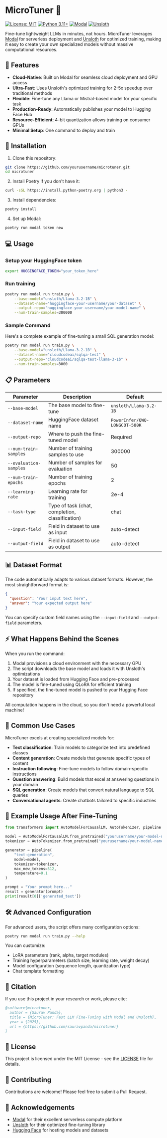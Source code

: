 # MicroTuner 🚀

[![License: MIT](https://img.shields.io/badge/License-MIT-yellow.svg)](https://opensource.org/licenses/MIT)
[![Python 3.11+](https://img.shields.io/badge/python-3.11+-blue.svg)](https://www.python.org/downloads/)
[![Modal](https://img.shields.io/badge/Modal-Deploy-black)](https://modal.com/)
[![Unsloth](https://img.shields.io/badge/Unsloth-Optimized-orange)](https://github.com/unslothai/unsloth)

Fine-tune lightweight LLMs in minutes, not hours. MicroTuner leverages [Modal](https://modal.com/) for serverless deployment and [Unsloth](https://github.com/unslothai/unsloth) for optimized training, making it easy to create your own specialized models without massive computational resources.

## 🌟 Features

- **Cloud-Native**: Built on Modal for seamless cloud deployment and GPU access
- **Ultra-Fast**: Uses Unsloth's optimized training for 2-5x speedup over traditional methods
- **Flexible**: Fine-tune any Llama or Mistral-based model for your specific task
- **Production-Ready**: Automatically publishes your model to Hugging Face Hub
- **Resource-Efficient**: 4-bit quantization allows training on consumer GPUs
- **Minimal Setup**: One command to deploy and train

## 🚀 Installation

1. Clone this repository:
```bash
git clone https://github.com/yourusername/microtuner.git
cd microtuner
```

2. Install Poetry if you don't have it:
```bash
curl -sSL https://install.python-poetry.org | python3 -
```

3. Install dependencies:
```bash
poetry install
```

4. Set up Modal:
```bash
poetry run modal token new
```

## 💻 Usage

### Setup your HuggingFace token

```bash
export HUGGINGFACE_TOKEN="your_token_here"
```

### Run training

```bash
poetry run modal run train.py \
    --base-model="unsloth/Llama-3.2-1B" \
    --dataset-name="huggingface-your-username/your-dataset" \
    --output-repo="huggingface-your-username/your-model-name" \
    --num-train-samples=300000
```

### Sample Command

Here's a complete example of fine-tuning a small SQL generation model:

```bash
poetry run modal run train.py \
    --base-model="unsloth/Llama-3.2-1B" \
    --dataset-name="cloudcodeai/sqlqa-test" \
    --output-repo="cloudcodeai/sqlqa-test-llama-3-1b" \
    --num-train-samples=3000
```

## 📋 Parameters

| Parameter | Description | Default |
|-----------|-------------|---------|
| `--base-model` | The base model to fine-tune | `unsloth/Llama-3.2-1B` |
| `--dataset-name` | HuggingFace dataset name | `PowerInfer/QWQ-LONGCOT-500K` |
| `--output-repo` | Where to push the fine-tuned model | Required |
| `--num-train-samples` | Number of training samples to use | 300000 |
| `--evaluation-samples` | Number of samples for evaluation | 50 |
| `--num-train-epochs` | Number of training epochs | 2 |
| `--learning-rate` | Learning rate for training | 2e-4 |
| `--task-type` | Type of task (chat, completion, classification) | chat |
| `--input-field` | Field in dataset to use as input | auto-detect |
| `--output-field` | Field in dataset to use as output | auto-detect |

## 📊 Dataset Format

The code automatically adapts to various dataset formats. However, the most straightforward format is:

```json
{
  "question": "Your input text here",
  "answer": "Your expected output here"
}
```

You can specify custom field names using the `--input-field` and `--output-field` parameters.

## ⚡ What Happens Behind the Scenes

When you run the command:

1. Modal provisions a cloud environment with the necessary GPU
2. The script downloads the base model and loads it with Unsloth's optimizations
3. Your dataset is loaded from Hugging Face and pre-processed
4. The model is fine-tuned using QLoRA for efficient training
5. If specified, the fine-tuned model is pushed to your Hugging Face repository

All computation happens in the cloud, so you don't need a powerful local machine!

## 🔄 Common Use Cases

MicroTuner excels at creating specialized models for:

- **Text classification**: Train models to categorize text into predefined classes
- **Content generation**: Create models that generate specific types of content
- **Instruction following**: Fine-tune models to follow domain-specific instructions
- **Question answering**: Build models that excel at answering questions in your domain
- **SQL generation**: Create models that convert natural language to SQL queries
- **Conversational agents**: Create chatbots tailored to specific industries

## 🧪 Example Usage After Fine-Tuning

```python
from transformers import AutoModelForCausalLM, AutoTokenizer, pipeline

model = AutoModelForCausalLM.from_pretrained("yourusername/your-model-name")
tokenizer = AutoTokenizer.from_pretrained("yourusername/your-model-name")

generator = pipeline(
    "text-generation",
    model=model,
    tokenizer=tokenizer,
    max_new_tokens=512,
    temperature=0.1
)

prompt = "Your prompt here..."
result = generator(prompt)
print(result[0]['generated_text'])
```

## 🛠️ Advanced Configuration

For advanced users, the script offers many configuration options:

```bash
poetry run modal run train.py --help
```

You can customize:

- LoRA parameters (rank, alpha, target modules)
- Training hyperparameters (batch size, learning rate, weight decay)
- Model configuration (sequence length, quantization type)
- Chat template formatting

## 📝 Citation

If you use this project in your research or work, please cite:

```bibtex
@software{microtuner,
  author = {Saurav Panda},
  title = {MicroTuner: Fast LLM Fine-Tuning with Modal and Unsloth},
  year = {2025},
  url = {https://github.com/sauravpanda/microtuner}
}
```

## 📜 License

This project is licensed under the MIT License - see the [LICENSE](LICENSE) file for details.

## 🤝 Contributing

Contributions are welcome! Please feel free to submit a Pull Request.

## 🙏 Acknowledgements

- [Modal](https://modal.com/) for their excellent serverless compute platform
- [Unsloth](https://github.com/unslothai/unsloth) for their optimized fine-tuning library
- [Hugging Face](https://huggingface.co/) for hosting models and datasets

